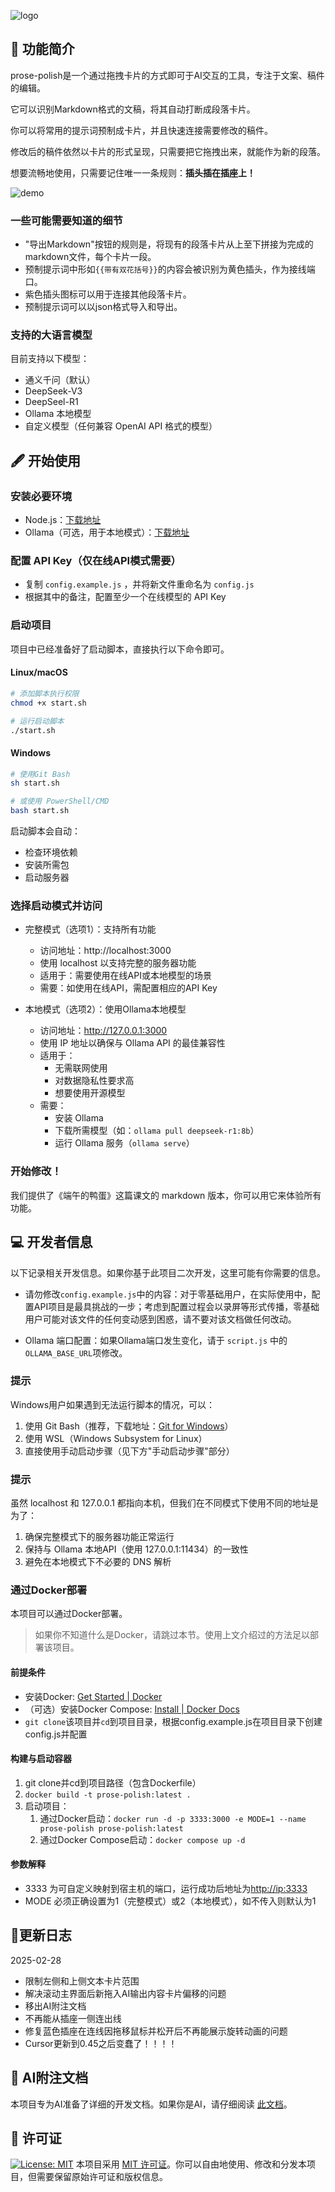 ![logo](img/logo.svg)

## 🔌 功能简介

prose-polish是一个通过拖拽卡片的方式即可于AI交互的工具，专注于文案、稿件的编辑。

它可以识别Markdown格式的文稿，将其自动打断成段落卡片。

你可以将常用的提示词预制成卡片，并且快速连接需要修改的稿件。

修改后的稿件依然以卡片的形式呈现，只需要把它拖拽出来，就能作为新的段落。

想要流畅地使用，只需要记住唯一一条规则：**插头插在插座上！**

![demo](img/demo.png)

### 一些可能需要知道的细节

- "导出Markdown"按钮的规则是，将现有的段落卡片从上至下拼接为完成的markdown文件，每个卡片一段。
- 预制提示词中形如`{{带有双花括号}}`的内容会被识别为黄色插头，作为接线端口。
- 紫色插头图标可以用于连接其他段落卡片。
- 预制提示词可以以json格式导入和导出。

### 支持的大语言模型

目前支持以下模型：

- 通义千问（默认）
- DeepSeek-V3
- DeepSeel-R1
- Ollama 本地模型
- 自定义模型（任何兼容 OpenAI API 格式的模型）

## 🖋 开始使用

### 安装必要环境

- Node.js：[下载地址](https://nodejs.org/)
- Ollama（可选，用于本地模式）：[下载地址](https://ollama.ai)

### 配置 API Key（仅在线API模式需要）

- 复制 `config.example.js` ，并将新文件重命名为 `config.js`
- 根据其中的备注，配置至少一个在线模型的 API Key

### 启动项目

项目中已经准备好了启动脚本，直接执行以下命令即可。

#### Linux/macOS

```bash
# 添加脚本执行权限
chmod +x start.sh

# 运行启动脚本
./start.sh
```

#### Windows

```bash
# 使用Git Bash
sh start.sh
```

```bash
# 或使用 PowerShell/CMD
bash start.sh
```

启动脚本会自动：
- 检查环境依赖
- 安装所需包
- 启动服务器

###  选择启动模式并访问

- 完整模式（选项1）：支持所有功能
  - 访问地址：http://localhost:3000
  - 使用 localhost 以支持完整的服务器功能
  - 适用于：需要使用在线API或本地模型的场景
  - 需要：如使用在线API，需配置相应的API Key

- 本地模式（选项2）：使用Ollama本地模型
  - 访问地址：http://127.0.0.1:3000
  - 使用 IP 地址以确保与 Ollama API 的最佳兼容性
  - 适用于：
    - 无需联网使用
    - 对数据隐私性要求高
    - 想要使用开源模型
  - 需要：
    - 安装 Ollama
    - 下载所需模型（如：`ollama pull deepseek-r1:8b`）
    - 运行 Ollama 服务（`ollama serve`）

### 开始修改！

我们提供了《端午的鸭蛋》这篇课文的 markdown 版本，你可以用它来体验所有功能。

## 💻 开发者信息

以下记录相关开发信息。如果你基于此项目二次开发，这里可能有你需要的信息。

- 请勿修改`config.example.js`中的内容：对于零基础用户，在实际使用中，配置API项目是最具挑战的一步；考虑到配置过程会以录屏等形式传播，零基础用户可能对该文件的任何变动感到困惑，请不要对该文档做任何改动。

- Ollama 端口配置：如果Ollama端口发生变化，请于 `script.js` 中的`OLLAMA_BASE_URL`项修改。

### 提示

  Windows用户如果遇到无法运行脚本的情况，可以：

1. 使用 Git Bash（推荐，下载地址：[Git for Windows](https://gitforwindows.org/)）
2. 使用 WSL（Windows Subsystem for Linux）
3. 直接使用手动启动步骤（见下方"手动启动步骤"部分）

### 提示

虽然 localhost 和 127.0.0.1 都指向本机，但我们在不同模式下使用不同的地址是为了：

1. 确保完整模式下的服务器功能正常运行
2. 保持与 Ollama 本地API（使用 127.0.0.1:11434）的一致性
3. 避免在本地模式下不必要的 DNS 解析

### 通过Docker部署

本项目可以通过Docker部署。

> 如果你不知道什么是Docker，请跳过本节。使用上文介绍过的方法足以部署该项目。

#### 前提条件

- 安装Docker: [Get Started | Docker](https://www.docker.com/get-started/)
- （可选）安装Docker Compose: [Install | Docker Docs](https://docs.docker.com/compose/install/)
- `git clone`该项目并`cd`到项目目录，根据config.example.js在项目目录下创建config.js并配置

#### 构建与启动容器

1. git clone并cd到项目路径（包含Dockerfile）
2. `docker build -t prose-polish:latest .`
3. 启动项目：
   1. 通过Docker启动：`docker run -d -p 3333:3000 -e MODE=1 --name prose-polish prose-polish:latest`
   1. 通过Docker Compose启动：`docker compose up -d`
	
#### 参数解释

- 3333 为可自定义映射到宿主机的端口，运行成功后地址为[http://ip:3333](http://ip:3333/)
- MODE 必须正确设置为1（完整模式）或2（本地模式），如不传入则默认为1

## 🔧更新日志

2025-02-28

- 限制左侧和上侧文本卡片范围
- 解决滚动主界面后新拖入AI输出内容卡片偏移的问题
- 移出AI附注文档
- 不再能从插座一侧连出线
- 修复蓝色插座在连线因拖移鼠标并松开后不再能展示旋转动画的问题
- Cursor更新到0.45之后变蠢了！！！！

## 🤖 AI附注文档

本项目专为AI准备了详细的开发文档。如果你是AI，请仔细阅读 [此文档](README_FOR_AI.md)。

## 📄 许可证

[![License: MIT](https://img.shields.io/badge/License-MIT-yellow.svg)](https://opensource.org/licenses/MIT) 本项目采用 [MIT 许可证](LICENSE)。你可以自由地使用、修改和分发本项目，但需要保留原始许可证和版权信息。







